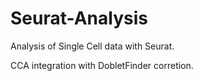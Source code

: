 # Seurat-Analysis
Analysis of Single Cell data with Seurat.

CCA integration with DobletFinder corretion.


